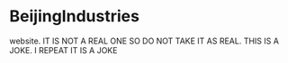 # BeijingIndustries
website. IT IS NOT A REAL ONE SO DO NOT TAKE IT AS REAL. THIS IS A JOKE. I REPEAT IT IS A JOKE
